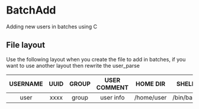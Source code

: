 # BatchAdd
Adding new users in batches using C

## File layout 

Use the following layout when you create the file to add in batches, if you want to use another layout then rewrite the user_parse

|USERNAME|UUID|GROUP|USER COMMENT |HOME DIR   |SHELL    |PASSWORD |
|:------:|:--:|:---:|:-----------:|:---------:|:-------:|:-------:|
| user   |xxxx|group|user info    |/home/user |/bin/bash|pass     |

